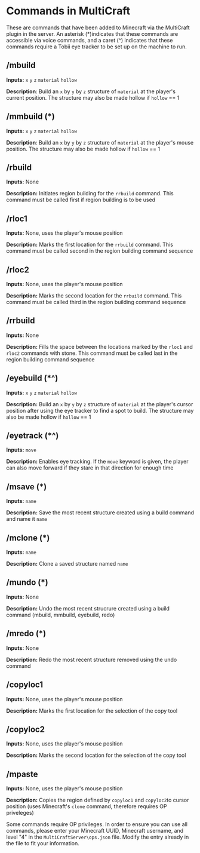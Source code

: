 # Commands in MultiCraft
These are commands that have been added to Minecraft via the MultiCraft plugin in the server. An asterisk (*)indicates that these commands are accessible via voice commands, and a caret (^) indicates that these commands require a Tobii eye tracker to be set up on the machine to run.

## /mbuild
__Inputs:__ `x` `y` `z` `material` `hollow`

__Description__: Build an `x` by `y` by `z` structure of  `material` at the player's current position. The structure may also be made hollow if `hollow` == 1

## /mmbuild (*)
__Inputs:__ `x` `y` `z` `material` `hollow`

__Description__: Build an `x` by `y` by `z` structure of  `material` at the player's mouse position. The structure may also be made hollow if `hollow` == 1

## /rbuild
__Inputs:__ None

__Description:__ Initiates region building for the `rrbuild` command. This command must be called first if region building is to be used

## /rloc1
__Inputs:__ None, uses the player's mouse position

__Description:__ Marks the first location for the `rrbuild` command. This command must be called second in the region building command sequence

## /rloc2
__Inputs:__ None, uses the player's mouse position

__Description:__ Marks the second location for the `rrbuild` command. This command must be called third in the region building command sequence

## /rrbuild
__Inputs:__ None

__Description:__ Fills the space between the locations marked by the `rloc1` and `rloc2` commands with stone. This command must be called last in the region building command sequence

## /eyebuild (*^)
__Inputs:__ `x` `y` `z` `material` `hollow`

__Description:__ Build an `x` by `y` by `z` structure of  `material` at the player's cursor position after using the eye tracker to find a spot to build. The structure may also be made hollow if `hollow` == 1

## /eyetrack (*^)
__Inputs:__ `move`

__Description:__ Enables eye tracking. If the `move` keyword is given, the player can also move forward if they stare in that direction for enough time

## /msave (*)
__Inputs:__ `name`

__Description:__ Save the most recent structure created using a build command and name it `name`

## /mclone (*)
__Inputs:__ `name`

__Description:__ Clone a saved structure named `name`

## /mundo (*)
__Inputs:__ None

__Description:__ Undo the most recent strucrure created using a build command (mbuild, mmbuild, eyebuild, redo)

## /mredo (*)
__Inputs:__ None

__Description:__ Redo the most recent structure removed using the undo command

## /copyloc1
__Inputs:__ None, uses the player's mouse position

__Description:__ Marks the first location for the selection of the copy tool

## /copyloc2
__Inputs:__ None, uses the player's mouse position

__Description:__ Marks the second location for the selection of the copy tool

## /mpaste
__Inputs:__ None, uses the player's mouse position

__Description:__ Copies the region defined by `copyloc1` and `copyloc2`to cursor position (uses Minecraft's `clone` command, therefore requires OP priveleges)

Some commands require OP privileges. In order to ensure you can use all commands, please enter your Minecraft UUID, Minecraft username, and level "4" in the `MultiCraftServer\ops.json` file. Modify the entry already in the file to fit your information.
